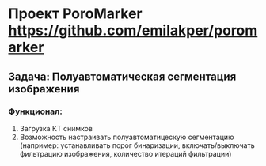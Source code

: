# Проект PoroMarker https://github.com/emilakper/poromarker
## Задача:  Полуавтоматическая сегментация изображения
### Функционал:
1. Загрузка КТ снимков
2. Возможность настраивать полуавтоматицескую сегментацию
   (например: устанавливать порог бинаризации, включать/выключать фильтрацию изображения, количество итераций фильтрации)
   

      



   

